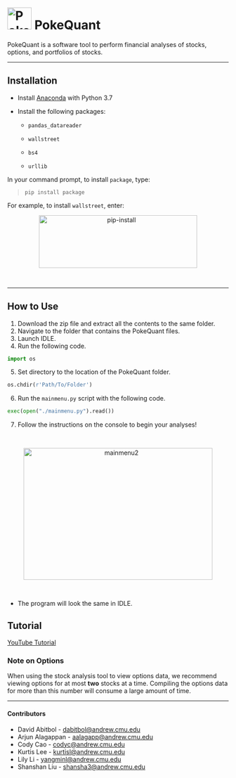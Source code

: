 # <img src="https://i.ibb.co/FKVnNkw/Poke-Quantlogo.png" alt="Poke-Quantlogo" border="0" height="50" width="55"> PokeQuant

PokeQuant is a software tool to perform financial analyses of stocks, options, and portfolios of stocks.

---

## Installation
* Install [Anaconda](https://www.anaconda.com/distribution/#download-section) with Python 3.7
* Install the following packages:

  * `pandas_datareader`

  * `wallstreet`

  * `bs4`

  * `urllib`


In your command prompt, to install `package`, type:


>`pip install package`

For example, to install `wallstreet`, enter:

<p align="center">
<img src="https://i.ibb.co/ZGr5p0h/pip-install.png" alt="pip-install" border="0" height="120" width="360">
</p>

&nbsp;

---

## How to Use
1. Download the zip file and extract all the contents to the same folder.
2. Navigate to the folder that contains the PokeQuant files.
3. Launch IDLE.
4. Run the following code.
```python
import os
```
5. Set directory to the location of the PokeQuant folder.
```python
os.chdir(r'Path/To/Folder')
```
6. Run the `mainmenu.py` script with the following code.
```python
exec(open("./mainmenu.py").read())
```

7. Follow the instructions on the console to begin your analyses!

&nbsp;

<p align="center">
<img src="https://i.ibb.co/zRw05PD/mainmenu2.png" alt="mainmenu2" border="0" height="300" width="430">
</p>

&nbsp;

   * The program will look the same in IDLE.


## Tutorial
[YouTube Tutorial](https://www.youtube.com/watch?v=g4JIjngaqfs&feature=youtu.be)

### Note on Options
When using the stock analysis tool to view options data, we recommend viewing options for at most **two** stocks at a time. Compiling the options data for more than this number will consume a large amount of time.


---

#### Contributors
* David Abitbol - [dabitbol@andrew.cmu.edu](dabitbol@andrew.cmu.edu)
* Arjun Alagappan - [aalagapp@andrew.cmu.edu](aalagapp@andrew.cmu.edu)
* Cody Cao - [codyc@andrew.cmu.edu](codyc@andrew.cmu.edu)
* Kurtis Lee - [kurtisl@andrew.cmu.edu](kurtisl@andrew.cmu.edu)
* Lily Li - [yangminl@andrew.cmu.edu](yangminl@andrew.cmu.edu)
* Shanshan Liu - [shansha3@andrew.cmu.edu](shansha3@andrew.cmu.edu)
